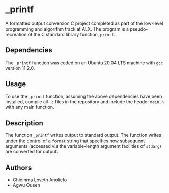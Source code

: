 # _printf 

A formatted output conversion C project completed as part of the low-level
programming and algorithm track at ALX. The program is a pseudo-
recreation of the C standard library function, `printf`.

## Dependencies

The `_printf` function was coded on an Ubuntu 20.04 LTS machine with `gcc` version 11.2.0.

## Usage

To use the `_printf` function, assuming the above dependencies have been installed, compile all `.c` files in the repository and include the header `main.h` with any main function.

## Description

The function `_printf` writes output to standard output. The function writes
under the control of a `format` string that specifies how subsequent arguments
(accessed via the variable-length argument facilities of `stdarg`) are
converted for output.

## Authors

* Chidinma Loveth Anoliefo
* Agwu Queen 

